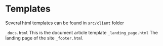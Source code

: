 # Templates

Several html templates can be found in `src/client` folder

`_docs.html` This is the document article template
`_landing_page.html` The landing page of the site
`_footer.html`
